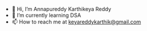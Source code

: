 - 👋 Hi, I’m Annapureddy Karthikeya Reddy
- 🌱 I’m currently learning DSA
- 📫 How to reach me at keyareddykarthik@gmail.com

<!---
Karthik-0-8/Karthik-0-8 is a ✨ special ✨ repository because its `README.md` (this file) appears on your GitHub profile.
You can click the Preview link to take a look at your changes.
--->
